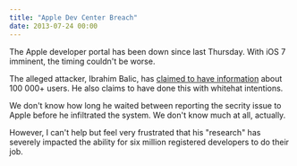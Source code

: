 ```yaml
---
title: "Apple Dev Center Breach"
date: 2013-07-24 00:00
---
```


<import><p>The Apple developer portal has been down since last Thursday. With iOS 7 imminent, the timing couldn't be worse. </p>

<p>The alleged attacker, Ibrahim Balic, has <a href="http://techcrunch.com/2013/07/21/apple-confirms-that-the-dev-center-has-potentially-been-breached-by-hackers/?hubRefSrc=permalink#lf_comment=87472293">claimed to have information</a> about 100 000+ users. He also claims to have done this with whitehat intentions.</p>

<p>We don't know how long he waited between reporting the secrity issue to Apple before he infiltrated the system. We don't know much at all, actually. </p>

<p>However, I can't help but feel very frustrated that his "research" has severely impacted the ability for six million registered developers to do their job. </p></import>

<!-- more -->

